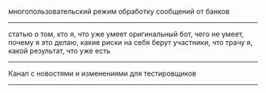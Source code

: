 многопользовательский режим
обработку сообщений от банков

___
статью о том, кто я, что уже умеет оригинальный бот, чего не умеет, почему я это делаю, какие риски на себя берут участники, что трачу я, какой результат, что уже есть
___
Канал с новостями и изменениями для тестировщиков
___
